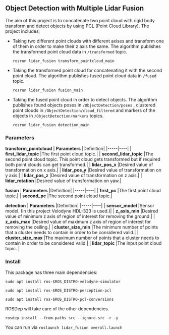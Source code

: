 ## Object Detection with Multiple Lidar Fusion
The aim of this project is to concatenate two point cloud with rigid body transform and detect objects by using PCL (Point Cloud Library). The project includes;

- Taking two different point clouds with different axises and transform one of them in order to make their z axis the same. The algorithm publishes the transformed point cloud data in `/transformed` topic.

    `rosrun lidar_fusion transform_pointcloud_main`
    
 - Taking the transformed point cloud for concatenating it with the second point cloud. The algorithm publishes fused point cloud data in `/fused` topic.  

    `rosrun lidar_fusion fusion_main`
    
 - Taking the fused point cloud in order to detect objects. The algorithm publishes found objects poses in `/ObjectDetection/poses`  , clustered point clouds in `/ObjectDetection/cloud_filtered` and markers of the objects in `/ObjectDetection/markers` topics.
 
    `rosrun lidar_fusion detection_main`
    
 ### Parameters
 
**transform_pointcloud**
| **Parameters** |Definition| 
|-----|----|
| **first_lidar_topic** |The first point cloud topic.| 
| **second_lidar_topic** |The second point cloud topic. This point cloud gets transformed but if required both point clouds can get transformed.|
| **lidar_pos_x** |Desired value of transformation on x axis.| 
| **lidar_pos_y** |Desired value of transformation on y axis.| 
| **lidar_pos_z** |Desired value of transformation on z axis.| 
| **lidar_rotation** |Desired value of transformation on yaw.| 

**fusion**
| **Parameters** |Definition| 
|-----|----|
| **first_pc** |The first point cloud topic.| 
| **second_pc** |The second point cloud topic.|

**detection**
| **Parameters** |Definition| 
|-----|----|
| **sensor_model** |Sensor model. (In this project Velodyne HDL-323 is used.)| 
| **z_axis_min** |Desired value of minimum z axis of region of interest for removing the ground.|
| **z_axis_max** |Desired value of maximum z axis of region of interest for removing the ceiling.|
| **cluster_size_min** |The minimum number of points that a cluster needs to contain in order to be considered valid.|
| **cluster_size_max** |The maximum number of points that a cluster needs to contain in order to be considered valid.|
| **lidar_topic** |The input point cloud topic. |

### Install
This package has three main dependencies:
 
  `sudo apt install ros-$ROS_DISTRO-velodyne-simulator`
  
  `sudo apt install ros-$ROS_DISTRO-perception-pcl`
  
  `sudo apt install ros-$ROS_DISTRO-pcl-conversions`
  
ROSDep will take care of the other dependencies.

  `rosdep install --from-paths src --ignore-src -r -y`
  
You can run via `roslaunch lidar_fusion overall.launch`


